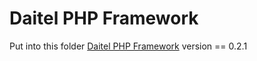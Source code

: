 Daitel PHP Framework
===========================

Put into this folder [Daitel PHP Framework](https://github.com/daitel/framework) version == 0.2.1